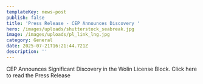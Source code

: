 ```yaml
---
templateKey: news-post
publish: false
title: 'Press Release - CEP Announces Discovery '
hero: /images/uploads/shutterstock_seabreak.jpg
image: /images/uploads/pl_link_lng.jpg
category: General
date: 2025-07-21T16:21:44.721Z
description: ''
---
```

CEP Announces Significant Discovery in the Wolin License Block.  Click here to read the Press Release
